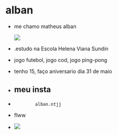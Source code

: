 # alban
- me chamo matheus alban

   ![](https://media.tenor.com/AbAExTbXCQsAAAAd/kid-kid-evil-spiderman-dance.gif)

- .estudo na Escola Helena Viana Sundin

- jogo futebol, jogo cod, jogo ping-pong

- tenho 15, faço aniversario dia 31 de maio

- ## meu insta
-             alban.ntjj

- flww

- ![](https://media.tenor.com/ONWWi31E9O0AAAAC/sunglasses-boss.gif)


  
  
